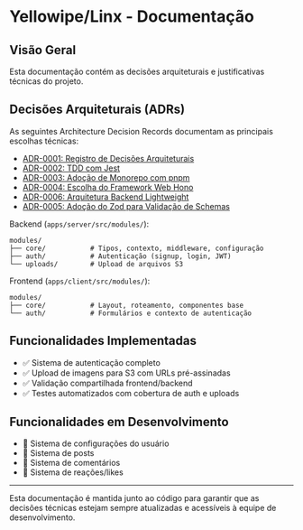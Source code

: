 # Yellowipe/Linx - Documentação

## Visão Geral

Esta documentação contém as decisões arquiteturais e justificativas técnicas do projeto.

## Decisões Arquiteturais (ADRs)

As seguintes Architecture Decision Records documentam as principais escolhas técnicas:

- [ADR-0001: Registro de Decisões Arquiteturais](architecture/decisions/0001-record-architecture-decisions.md)
- [ADR-0002: TDD com Jest](architecture/decisions/0002-tdd-with-jest.md)
- [ADR-0003: Adoção de Monorepo com pnpm](architecture/decisions/0003-monorepo-with-pnpm.md)
- [ADR-0004: Escolha do Framework Web Hono](architecture/decisions/0004-hono-web-framework.md)
- [ADR-0006: Arquitetura Backend Lightweight](architecture/decisions/0006-lightweight-backend-architecture.md)
- [ADR-0005: Adoção do Zod para Validação de Schemas](architecture/decisions/0005-zod-validation-schema.md)

Backend (`apps/server/src/modules/`):

```
modules/
├── core/           # Tipos, contexto, middleware, configuração
├── auth/           # Autenticação (signup, login, JWT)
└── uploads/        # Upload de arquivos S3
```

Frontend (`apps/client/src/modules/`):

```
modules/
├── core/           # Layout, roteamento, componentes base
└── auth/           # Formulários e contexto de autenticação
```

## Funcionalidades Implementadas

- ✅ Sistema de autenticação completo
- ✅ Upload de imagens para S3 com URLs pré-assinadas
- ✅ Validação compartilhada frontend/backend
- ✅ Testes automatizados com cobertura de auth e uploads

## Funcionalidades em Desenvolvimento

- 🚧 Sistema de configurações do usuário
- 🚧 Sistema de posts
- 🚧 Sistema de comentários
- 🚧 Sistema de reações/likes

---

Esta documentação é mantida junto ao código para garantir que as decisões técnicas estejam sempre atualizadas e acessíveis à equipe de desenvolvimento.